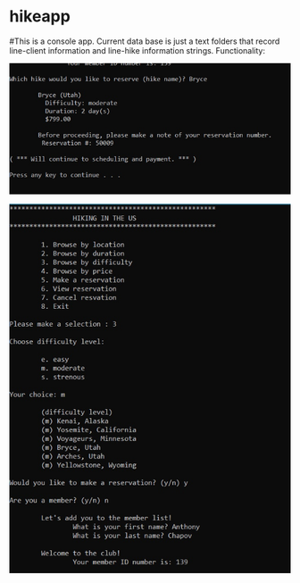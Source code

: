 # hikeapp
#This is a console app. Current data base is just a text folders that record line-client information and line-hike information strings. 
Functionality: 

![screenshot 1](FlU49DuWpc8.jpg)

![screenshot 2](dKktkxpl4tM.jpg)

 

 

